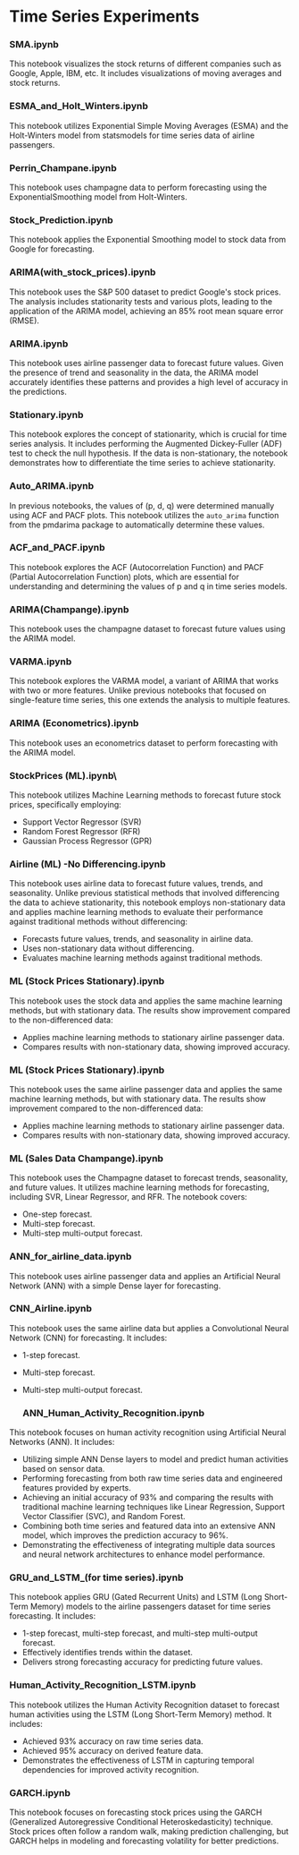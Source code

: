 # Time Series Experiments

### SMA.ipynb
This notebook visualizes the stock returns of different companies such as Google, Apple, IBM, etc. It includes visualizations of moving averages and stock returns.

### ESMA_and_Holt_Winters.ipynb
This notebook utilizes Exponential Simple Moving Averages (ESMA) and the Holt-Winters model from statsmodels for time series data of airline passengers.

### Perrin_Champane.ipynb
This notebook uses champagne data to perform forecasting using the ExponentialSmoothing model from Holt-Winters.

### Stock_Prediction.ipynb
This notebook applies the Exponential Smoothing model to stock data from Google for forecasting.

### ARIMA(with_stock_prices).ipynb
This notebook uses the S&P 500 dataset to predict Google's stock prices. The analysis includes stationarity tests and various plots, leading to the application of the ARIMA model, achieving an 85% root mean square error (RMSE).

### ARIMA.ipynb
This notebook uses airline passenger data to forecast future values. Given the presence of trend and seasonality in the data, the ARIMA model accurately identifies these patterns and provides a high level of accuracy in the predictions.


### Stationary.ipynb
This notebook explores the concept of stationarity, which is crucial for time series analysis. It includes performing the Augmented Dickey-Fuller (ADF) test to check the null hypothesis. If the data is non-stationary, the notebook demonstrates how to differentiate the time series to achieve stationarity.

### Auto_ARIMA.ipynb
In previous notebooks, the values of (p, d, q) were determined manually using ACF and PACF plots. This notebook utilizes the `auto_arima` function from the pmdarima package to automatically determine these values.

### ACF_and_PACF.ipynb
This notebook explores the ACF (Autocorrelation Function) and PACF (Partial Autocorrelation Function) plots, which are essential for understanding and determining the values of p and q in time series models.

### ARIMA(Champange).ipynb
This notebook uses the champagne dataset to forecast future values using the ARIMA model.

### VARMA.ipynb
This notebook explores the VARMA model, a variant of ARIMA that works with two or more features. Unlike previous notebooks that focused on single-feature time series, this one extends the analysis to multiple features.

### ARIMA (Econometrics).ipynb
This notebook uses an econometrics dataset to perform forecasting with the ARIMA model.

### StockPrices (ML).ipynb\
This notebook utilizes Machine Learning methods to forecast future stock prices, specifically employing:
- Support Vector Regressor (SVR)
- Random Forest Regressor (RFR)
- Gaussian Process Regressor (GPR)

### Airline (ML) -No Differencing.ipynb
This notebook uses airline data to forecast future values, trends, and seasonality. Unlike previous statistical methods that involved differencing the data to achieve stationarity, this notebook employs non-stationary data and applies machine learning methods to evaluate their performance against traditional methods without differencing:
- Forecasts future values, trends, and seasonality in airline data.
- Uses non-stationary data without differencing.
- Evaluates machine learning methods against traditional methods.

### ML (Stock Prices Stationary).ipynb
This notebook uses the stock data and applies the same machine learning methods, but with stationary data. The results show improvement compared to the non-differenced data:
- Applies machine learning methods to stationary airline passenger data.
- Compares results with non-stationary data, showing improved accuracy.

### ML (Stock Prices Stationary).ipynb
This notebook uses the same airline passenger data and applies the same machine learning methods, but with stationary data. The results show improvement compared to the non-differenced data:
- Applies machine learning methods to stationary airline passenger data.
- Compares results with non-stationary data, showing improved accuracy.

### ML (Sales Data Champange).ipynb
This notebook uses the Champagne dataset to forecast trends, seasonality, and future values. It utilizes machine learning methods for forecasting, including SVR, Linear Regressor, and RFR. The notebook covers:
- One-step forecast.
- Multi-step forecast.
- Multi-step multi-output forecast.

### ANN_for_airline_data.ipynb
This notebook uses airline passenger data and applies an Artificial Neural Network (ANN) with a simple Dense layer for forecasting.

### CNN_Airline.ipynb
This notebook uses the same airline data but applies a Convolutional Neural Network (CNN) for forecasting. It includes:
- 1-step forecast.
- Multi-step forecast.
- Multi-step multi-output forecast.

  ### ANN_Human_Activity_Recognition.ipynb
This notebook focuses on human activity recognition using Artificial Neural Networks (ANN). It includes:
- Utilizing simple ANN Dense layers to model and predict human activities based on sensor data.
- Performing forecasting from both raw time series data and engineered features provided by experts.
- Achieving an initial accuracy of 93% and comparing the results with traditional machine learning techniques like Linear Regression, Support Vector Classifier (SVC), and Random Forest.
- Combining both time series and featured data into an extensive ANN model, which improves the prediction accuracy to 96%.
- Demonstrating the effectiveness of integrating multiple data sources and neural network architectures to enhance model performance.

### GRU_and_LSTM_(for time series).ipynb
This notebook applies GRU (Gated Recurrent Units) and LSTM (Long Short-Term Memory) models to the airline passengers dataset for time series forecasting. It includes:
- 1-step forecast, multi-step forecast, and multi-step multi-output forecast.
- Effectively identifies trends within the dataset.
- Delivers strong forecasting accuracy for predicting future values.

### Human_Activity_Recognition_LSTM.ipynb
This notebook utilizes the Human Activity Recognition dataset to forecast human activities using the LSTM (Long Short-Term Memory) method. It includes:
- Achieved 93% accuracy on raw time series data.
- Achieved 95% accuracy on derived feature data.
- Demonstrates the effectiveness of LSTM in capturing temporal dependencies for improved activity recognition.

### GARCH.ipynb
This notebook focuses on forecasting stock prices using the GARCH (Generalized Autoregressive Conditional Heteroskedasticity) technique. Stock prices often follow a random walk, making prediction challenging, but GARCH helps in modeling and forecasting volatility for better predictions.

